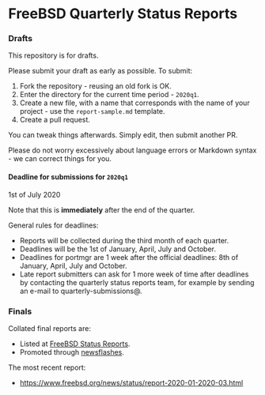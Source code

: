 FreeBSD Quarterly Status Reports
================================

### Drafts

This repository is for drafts. 

Please submit your draft as early as possible. To submit:

1. Fork the repository - reusing an old fork is OK.
2. Enter the directory for the current time period - `2020q1`.
3. Create a new file, with a name that corresponds with the name of
   your project - use the `report-sample.md` template.
4. Create a pull request.

You can tweak things afterwards. Simply edit, then submit another PR.

Please do not worry excessively about language errors or Markdown
syntax - we can correct things for you.

#### Deadline for submissions for `2020q1`

1st of July 2020

Note that this is **immediately** after the end of the quarter.

General rules for deadlines: 

* Reports will be collected during the third month of each quarter.
* Deadlines will be the 1st of January, April, July and October.
* Deadlines for portmgr are 1 week after the official deadlines:
  8th of January, April, July and October.
* Late report submitters can ask for 1 more week of time after
  deadlines by contacting the quarterly status reports team, for
  example by sending an e-mail to quarterly-submissions@.

### Finals

Collated final reports are: 

* Listed at [FreeBSD Status Reports](https://www.freebsd.org/news/status/).
* Promoted through [newsflashes](https://www.freebsd.org/news/newsflash.html). 

The most recent report:

* https://www.freebsd.org/news/status/report-2020-01-2020-03.html
